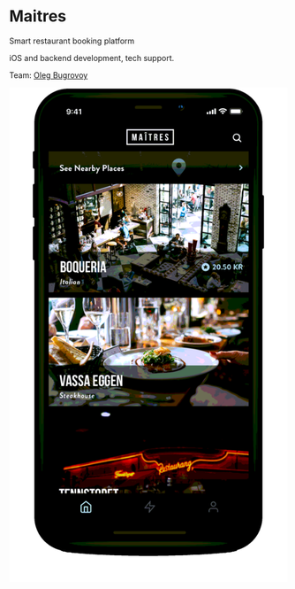 # Maitres

Smart restaurant booking platform

iOS and backend development, tech support.

Team: [Oleg Bugrovoy](../about/team/oleg-bugrovoy.md)

![](../.gitbook/assets/image%20%287%29.png)

